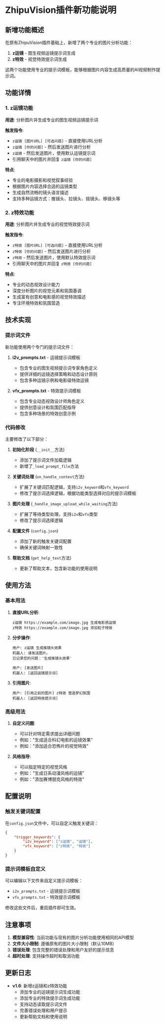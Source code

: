 # ZhipuVision插件新功能说明

## 新增功能概述

在原有ZhipuVision插件基础上，新增了两个专业的图片分析功能：

1. **z运镜** - 图生视频运镜提示词生成
2. **z特效** - 视觉特效提示词生成

这两个功能使用专业的提示词模板，能够根据图片内容生成高质量的AI视频制作提示词。

## 功能详情

### 1. z运镜功能

**用途**: 分析图片并生成专业的图生视频运镜提示词

**触发指令**:
- `z运镜 [图片URL] [可选问题]` - 直接使用URL分析
- `z运镜 [你的问题]` - 然后发送图片进行分析
- `z运镜` - 然后发送图片，使用默认运镜提示词
- 引用聊天中的图片并回复 `z运镜 [你的问题]`

**特点**:
- 专业的电影摄影和视觉叙事经验
- 根据图片内容选择合适的运镜类型
- 生成自然流畅的镜头语言描述
- 支持多种运镜方式：推镜头、拉镜头、摇镜头、移镜头等

### 2. z特效功能

**用途**: 分析图片并生成专业的视觉特效提示词

**触发指令**:
- `z特效 [图片URL] [可选问题]` - 直接使用URL分析
- `z特效 [你的问题]` - 然后发送图片进行分析
- `z特效` - 然后发送图片，使用默认特效提示词
- 引用聊天中的图片并回复 `z特效 [你的问题]`

**特点**:
- 专业的动态视效设计能力
- 深度分析图片的视觉元素和氛围基调
- 生成富有创意和电影感的视觉特效描述
- 专注环境特效和氛围营造

## 技术实现

### 提示词文件

新功能使用两个专门的提示词文件：

1. **i2v_prompts.txt** - 运镜提示词模板
   - 包含专业的图生视频提示词专家角色定义
   - 提供详细的运镜选择策略和动态设计原则
   - 包含多种运镜示例和电影级特效运镜

2. **vfx_prompts.txt** - 特效提示词模板
   - 包含专业动态视效设计师角色定义
   - 提供创意设计和氛围匹配指导
   - 包含多种场景的特效创意示例

### 代码修改

主要修改了以下部分：

1. **初始化阶段** (`__init__`方法)
   - 添加了提示词文件加载逻辑
   - 新增了`_load_prompt_file`方法

2. **关键词处理** (`on_handle_context`方法)
   - 扩展了关键词匹配逻辑，支持`i2v_keyword`和`vfx_keyword`
   - 修改了提示词选择逻辑，根据功能类型选择对应的提示词模板

3. **图片处理** (`_handle_image_upload_while_waiting`方法)
   - 扩展了等待类型处理，支持`i2v`和`vfx`类型
   - 修改了提示词选择逻辑

4. **配置文件** (`config.json`)
   - 添加了新的触发关键词配置
   - 确保关键词映射一致性

5. **帮助文档** (`get_help_text`方法)
   - 更新了帮助文本，包含新功能的使用说明

## 使用方法

### 基本用法

1. **直接URL分析**:
   ```
   z运镜 https://example.com/image.jpg 生成电影感运镜
   z特效 https://example.com/image.jpg 添加粒子特效
   ```

2. **分步操作**:
   ```
   用户: z运镜 生成推镜头效果
   机器人: 请发送图片。
   已记录您的问题：'生成推镜头效果'
   
   用户: [发送图片]
   机器人: [返回运镜提示词]
   ```

3. **引用图片**:
   ```
   用户: [引用之前的图片] z特效 营造梦幻氛围
   机器人: [返回特效提示词]
   ```

### 高级用法

1. **自定义问题**:
   - 可以针对特定需求提出详细问题
   - 例如："生成适合科幻电影的运镜效果"
   - 例如："添加适合恐怖片的视觉特效"

2. **风格指导**:
   - 可以指定特定的视觉风格
   - 例如："生成日系动漫风格的运镜"
   - 例如："添加赛博朋克风格的特效"

## 配置说明

### 触发关键词配置

在`config.json`文件中，可以自定义触发关键词：

```json
{
    "trigger_keywords": {
        "i2v_keyword": ["z运镜", "运镜"],
        "vfx_keyword": ["z特效", "特效"]
    }
}
```

### 提示词模板自定义

可以编辑以下文件来自定义提示词模板：

- `i2v_prompts.txt` - 运镜提示词模板
- `vfx_prompts.txt` - 特效提示词模板

修改这些文件后，重启插件即可生效。

## 注意事项

1. **模型兼容性**: 当前功能与现有的图片分析功能使用相同的API模型
2. **文件大小限制**: 遵循原有的图片大小限制（默认10MB）
3. **错误处理**: 包含完整的错误处理和用户友好的提示信息
4. **超时处理**: 支持操作超时和取消功能

## 更新日志

- **v1.6**: 新增z运镜和z特效功能
  - 添加专业的运镜提示词生成功能
  - 添加专业的特效提示词生成功能
  - 支持动态读取提示词文件
  - 完善错误处理和用户提示
  - 更新帮助文档和使用说明 